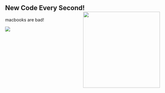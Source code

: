 ### 
<h2>New Code Every Second!<img align='right'src="https://scrippsprssa.files.wordpress.com/2019/12/giphy.gif"  width = 250></h2>
<p> macbooks are bad! </p>
<img src="https://github-readme-stats.vercel.app/api?username=rohanopensource&&show_icons=true&title_color=ffffff&icon_color=bb2acf&text_color=daf7dc&bg_color=151515">
